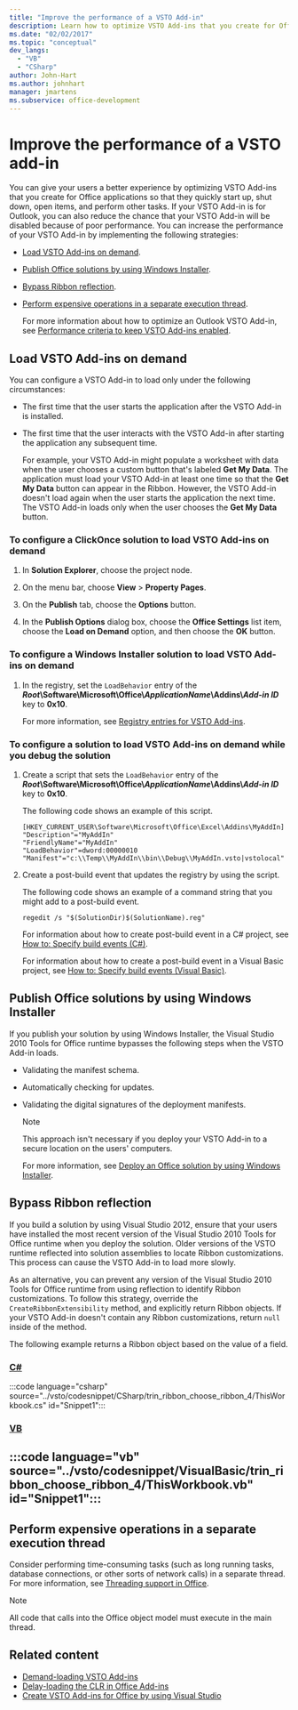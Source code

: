 ```yaml
---
title: "Improve the performance of a VSTO Add-in"
description: Learn how to optimize VSTO Add-ins that you create for Office applications so that they quickly start up, shut down, open items, and perform other tasks.
ms.date: "02/02/2017"
ms.topic: "conceptual"
dev_langs:
  - "VB"
  - "CSharp"
author: John-Hart
ms.author: johnhart
manager: jmartens
ms.subservice: office-development
---
```

# Improve the performance of a VSTO add-in

  You can give your users a better experience by optimizing VSTO Add-ins that you create for Office applications so that they quickly start up, shut down, open items, and perform other tasks. If your VSTO Add-in is for Outlook, you can also reduce the chance that your VSTO Add-in will be disabled because of poor performance. You can increase the performance of your VSTO Add-in by implementing the following strategies:

- [Load VSTO Add-ins on demand](#Load).

- [Publish Office solutions by using Windows Installer](#Publish).

- [Bypass Ribbon reflection](#Bypass).

- [Perform expensive operations in a separate execution thread](#Perform).

  For more information about how to optimize an Outlook VSTO Add-in, see [Performance criteria to keep VSTO Add-ins enabled](/previous-versions/office/jj228679(v=office.15)#performance-criteria-for-keeping-add-ins-enabled).

## <a name="Load"></a> Load VSTO Add-ins on demand
 You can configure a VSTO Add-in to load only under the following circumstances:

- The first time that the user starts the application after the VSTO Add-in is installed.

- The first time that the user interacts with the VSTO Add-in after starting the application any subsequent time.

  For example, your VSTO Add-in might populate a worksheet with data when the user chooses a custom button that's labeled **Get My Data**. The application must load your VSTO Add-in at least one time so that the **Get My Data** button can appear in the Ribbon. However, the VSTO Add-in doesn't load again when the user starts the application the next time. The VSTO Add-in loads only when the user chooses the **Get My Data** button.

### To configure a ClickOnce solution to load VSTO Add-ins on demand

1. In **Solution Explorer**, choose the project node.

2. On the menu bar, choose **View** > **Property Pages**.

3. On the **Publish** tab, choose the **Options** button.

4. In the **Publish Options** dialog box, choose the **Office Settings** list item, choose the **Load on Demand** option, and then choose the **OK** button.

### To configure a Windows Installer solution to load VSTO Add-ins on demand

1. In the registry, set the `LoadBehavior` entry of the **_Root_\Software\Microsoft\Office\\_ApplicationName_\Addins\\_Add-in ID_** key to **0x10**.

     For more information, see [Registry entries for VSTO Add-ins](../vsto/registry-entries-for-vsto-add-ins.md).

### To configure a solution to load VSTO Add-ins on demand while you debug the solution

1. Create a script that sets the `LoadBehavior` entry of the **_Root_\Software\Microsoft\Office\\_ApplicationName_\Addins\\_Add-in ID_** key to **0x10**.

     The following code shows an example of this script.

    ```cmd/sh
    [HKEY_CURRENT_USER\Software\Microsoft\Office\Excel\Addins\MyAddIn]
    "Description"="MyAddIn"
    "FriendlyName"="MyAddIn"
    "LoadBehavior"=dword:00000010
    "Manifest"="c:\\Temp\\MyAddIn\\bin\\Debug\\MyAddIn.vsto|vstolocal"

    ```

2. Create a post-build event that updates the registry by using the script.

     The following code shows an example of a command string that you might add to a post-build event.

    ```cmd/sh
    regedit /s "$(SolutionDir)$(SolutionName).reg"

    ```

     For information about how to create post-build event in a C# project, see [How to: Specify build events &#40;C&#35;&#41;](../ide/how-to-specify-build-events-csharp.md).

     For information about how to create a post-build event in a Visual Basic project, see [How to: Specify build events &#40;Visual Basic&#41;](../ide/how-to-specify-build-events-visual-basic.md).

## <a name="Publish"></a> Publish Office solutions by using Windows Installer
 If you publish your solution by using Windows Installer, the Visual Studio 2010 Tools for Office runtime bypasses the following steps when the VSTO Add-in loads.

- Validating the manifest schema.

- Automatically checking for updates.

- Validating the digital signatures of the deployment manifests.

  > [!NOTE]
  > This approach isn't necessary if you deploy your VSTO Add-in to a secure location on the users' computers.

  For more information, see [Deploy an Office solution by using Windows Installer](../vsto/deploying-a-vsto-solution-by-using-windows-installer.md).

## <a name="Bypass"></a> Bypass Ribbon reflection
 If you build a solution by using Visual Studio 2012, ensure that your users have installed the most recent version of the Visual Studio 2010 Tools for Office runtime when you deploy the solution. Older versions of the VSTO runtime reflected into solution assemblies to locate Ribbon customizations. This process can cause the VSTO Add-in to load more slowly.

 As an alternative, you can prevent any version of the Visual Studio 2010 Tools for Office runtime from using reflection to identify Ribbon customizations. To follow this strategy, override the `CreateRibbonExtensibility` method, and explicitly return Ribbon objects. If your VSTO Add-in doesn't contain any Ribbon customizations, return `null` inside of the method.

 The following example returns a Ribbon object based on the value of a field.

 ### [C#](#tab/csharp)
 :::code language="csharp" source="../vsto/codesnippet/CSharp/trin_ribbon_choose_ribbon_4/ThisWorkbook.cs" id="Snippet1":::

 ### [VB](#tab/vb)
 :::code language="vb" source="../vsto/codesnippet/VisualBasic/trin_ribbon_choose_ribbon_4/ThisWorkbook.vb" id="Snippet1":::
 ---

## <a name="Perform"></a> Perform expensive operations in a separate execution thread
 Consider performing time-consuming tasks (such as long running tasks, database connections, or other sorts of network calls) in a separate thread. For more information, see [Threading support in Office](../vsto/threading-support-in-office.md).

> [!NOTE]
> All code that calls into the Office object model must execute in the main thread.

## Related content

- [Demand-loading VSTO Add-ins](/archive/blogs/andreww/demand-loading-vsto-add-ins)
- [Delay-loading the CLR in Office Add-ins](/archive/blogs/andreww/delay-loading-the-clr-in-office-add-ins)
- [Create VSTO Add-ins for Office by using Visual Studio](create-vsto-add-ins-for-office-by-using-visual-studio.md)